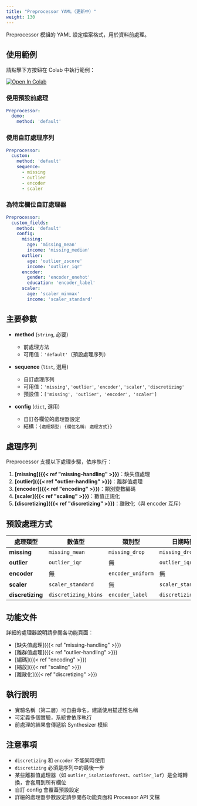```yaml
---
title: "Preprocessor YAML（更新中）"
weight: 130
---
```


Preprocessor 模組的 YAML 設定檔案格式，用於資料前處理。

## 使用範例

請點擊下方按鈕在 Colab 中執行範例：

[![Open In Colab](https://colab.research.google.com/assets/colab-badge.svg)](https://colab.research.google.com/github/nics-tw/petsard/blob/main/demo/petsard-yaml/preprocessor-yaml/preprocessor-yaml.ipynb)

### 使用預設前處理

```yaml
Preprocessor:
  demo:
    method: 'default'
```

### 使用自訂處理序列

```yaml
Preprocessor:
  custom:
    method: 'default'
    sequence:
      - missing
      - outlier
      - encoder
      - scaler
```

### 為特定欄位自訂處理器

```yaml
Preprocessor:
  custom_fields:
    method: 'default'
    config:
      missing:
        age: 'missing_mean'
        income: 'missing_median'
      outlier:
        age: 'outlier_zscore'
        income: 'outlier_iqr'
      encoder:
        gender: 'encoder_onehot'
        education: 'encoder_label'
      scaler:
        age: 'scaler_minmax'
        income: 'scaler_standard'
```

## 主要參數

- **method** (`string`, 必要)
  - 前處理方法
  - 可用值：`'default'`（預設處理序列）

- **sequence** (`list`, 選用)
  - 自訂處理序列
  - 可用值：`'missing'`, `'outlier'`, `'encoder'`, `'scaler'`, `'discretizing'`
  - 預設值：`['missing', 'outlier', 'encoder', 'scaler']`

- **config** (`dict`, 選用)
  - 自訂各欄位的處理器設定
  - 結構：`{處理類型: {欄位名稱: 處理方式}}`

## 處理序列

Preprocessor 支援以下處理步驟，依序執行：

1. **[missing]({{< ref "missing-handling" >}})**：缺失值處理
2. **[outlier]({{< ref "outlier-handling" >}})**：離群值處理
3. **[encoder]({{< ref "encoding" >}})**：類別變數編碼
4. **[scaler]({{< ref "scaling" >}})**：數值正規化
5. **[discretizing]({{< ref "discretizing" >}})**：離散化（與 encoder 互斥）

## 預設處理方式

| 處理類型 | 數值型 | 類別型 | 日期時間型 |
|---------|--------|--------|-----------|
| **missing** | `missing_mean` | `missing_drop` | `missing_drop` |
| **outlier** | `outlier_iqr` | 無 | `outlier_iqr` |
| **encoder** | 無 | `encoder_uniform` | 無 |
| **scaler** | `scaler_standard` | 無 | `scaler_standard` |
| **discretizing** | `discretizing_kbins` | `encoder_label` | `discretizing_kbins` |

## 功能文件

詳細的處理器說明請參閱各功能頁面：

- [缺失值處理]({{< ref "missing-handling" >}})
- [離群值處理]({{< ref "outlier-handling" >}})
- [編碼]({{< ref "encoding" >}})
- [縮放]({{< ref "scaling" >}})
- [離散化]({{< ref "discretizing" >}})

## 執行說明

- 實驗名稱（第二層）可自由命名，建議使用描述性名稱
- 可定義多個實驗，系統會依序執行
- 前處理的結果會傳遞給 Synthesizer 模組

## 注意事項

- `discretizing` 和 `encoder` 不能同時使用
- `discretizing` 必須是序列中的最後一步
- 某些離群值處理器（如 `outlier_isolationforest`、`outlier_lof`）是全域轉換，會套用到所有欄位
- 自訂 config 會覆蓋預設設定
- 詳細的處理器參數設定請參閱各功能頁面和 Processor API 文檔